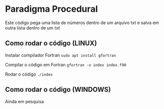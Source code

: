 # Paradigma Procedural

Este código pega uma lista de números dentro de um arquivo txt e salva em outra lista dentro de um txt

## Como rodar o código (LINUX)

Instalar compilador Fortran
`sudo apt install gfortran`

Compilar o código em Fortran
`gfortran -o index index.f90`

Rodar o código
`./index`

## Como rodar o código (WINDOWS)
Ainda em pesquisa